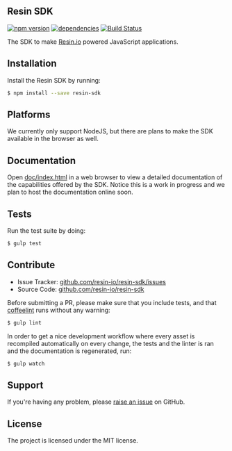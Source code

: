 Resin SDK
---------

[![npm version](https://badge.fury.io/js/resin-sdk.svg)](http://badge.fury.io/js/resin-sdk)
[![dependencies](https://david-dm.org/resin-io/resin-sdk.png)](https://david-dm.org/resin-io/resin.sdk.png)
[![Build Status](https://travis-ci.org/resin-io/resin-sdk.svg?branch=master)](https://travis-ci.org/resin-io/resin-sdk)

The SDK to make [Resin.io](https://resin.io/) powered JavaScript applications.

Installation
------------

Install the Resin SDK by running:

```sh
$ npm install --save resin-sdk
```

Platforms
---------

We currently only support NodeJS, but there are plans to make the SDK available in the browser as well.

Documentation
-------------

Open [doc/index.html](https://github.com/resin-io/resin-sdk/blob/master/doc/index.html) in a web browser to view a detailed documentation of the capabilities offered by the SDK. Notice this is a work in progress and we plan to host the documentation online soon.

Tests
-----

Run the test suite by doing:

```sh
$ gulp test
```

Contribute
----------

- Issue Tracker: [github.com/resin-io/resin-sdk/issues](https://github.com/resin-io/resin-sdk/issues)
- Source Code: [github.com/resin-io/resin-sdk](https://github.com/resin-io/resin-sdk)

Before submitting a PR, please make sure that you include tests, and that [coffeelint](http://www.coffeelint.org/) runs without any warning:

```sh
$ gulp lint
```

In order to get a nice development workflow where every asset is recompiled automatically on every change, the tests and the linter is ran and the documentation is regenerated, run:

```sh
$ gulp watch
```

Support
-------

If you're having any problem, please [raise an issue](https://github.com/resin-io/resin-sdk/issues/new) on GitHub.

License
-------

The project is licensed under the MIT license.

